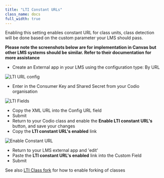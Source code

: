 ```yaml
---
title: "LTI Constant URLs"
class_name: docs
full_width: true
---
```


Enabling this setting enables constant URL for class units, class detection will be done based on the custom parameter your LMS should pass.

**Please note the screenshots below are for implementation in Canvas but other LMS systems should be similar. Refer to their documentation for more assistance**

- Create an External app in your LMS using the configuration type: By URL

<img alt="LTI URL config" src="/img/docs/lti/canvas_url.png" class="simple"/>

- Enter in the Consumer Key and Shared Secret from your Codio organisation

<img alt="LTI Fields" src="/img/docs/lti/lti-org-fields.png" class="simple"/>

- Copy the XML URL into the Config URL field 
- Submit
- Return to your Codio class and enable the **Enable LTI constant URL's** button, and save your changes
- Copy the **LTI constant URL's enabled** link 

<img alt="Enable Constant URL" src="/img/docs/lti/constant_url.png" class="simple"/>

- Return to your LMS external app and 'edit'
- Paste the **LTI constant URL's enabled** link into the Custom Field
- Submit


See also [LTI Class fork](/docs/classes/lti/lticlassfork) for how to enable forking of classes
